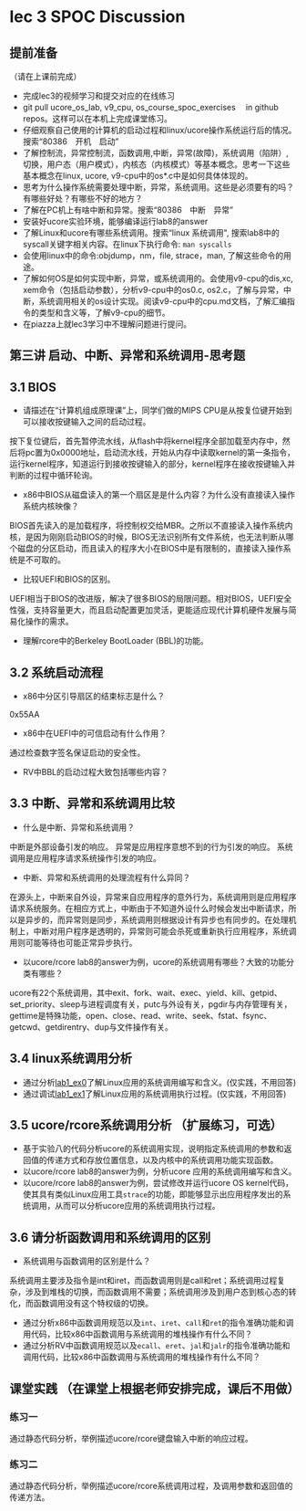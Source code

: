 # lec 3 SPOC Discussion

## **提前准备**
（请在上课前完成）


 - 完成lec3的视频学习和提交对应的在线练习
 - git pull ucore_os_lab, v9_cpu, os_course_spoc_exercises  　in github repos。这样可以在本机上完成课堂练习。
 - 仔细观察自己使用的计算机的启动过程和linux/ucore操作系统运行后的情况。搜索“80386　开机　启动”
 - 了解控制流，异常控制流，函数调用,中断，异常(故障)，系统调用（陷阱）,切换，用户态（用户模式），内核态（内核模式）等基本概念。思考一下这些基本概念在linux, ucore, v9-cpu中的os*.c中是如何具体体现的。
 - 思考为什么操作系统需要处理中断，异常，系统调用。这些是必须要有的吗？有哪些好处？有哪些不好的地方？
 - 了解在PC机上有啥中断和异常。搜索“80386　中断　异常”
 - 安装好ucore实验环境，能够编译运行lab8的answer
 - 了解Linux和ucore有哪些系统调用。搜索“linux 系统调用", 搜索lab8中的syscall关键字相关内容。在linux下执行命令: ```man syscalls```
 - 会使用linux中的命令:objdump，nm，file, strace，man, 了解这些命令的用途。
 - 了解如何OS是如何实现中断，异常，或系统调用的。会使用v9-cpu的dis,xc, xem命令（包括启动参数），分析v9-cpu中的os0.c, os2.c，了解与异常，中断，系统调用相关的os设计实现。阅读v9-cpu中的cpu.md文档，了解汇编指令的类型和含义等，了解v9-cpu的细节。
 - 在piazza上就lec3学习中不理解问题进行提问。

## 第三讲 启动、中断、异常和系统调用-思考题

## 3.1 BIOS
-  请描述在“计算机组成原理课”上，同学们做的MIPS CPU是从按复位键开始到可以接收按键输入之间的启动过程。

按下复位键后，首先暂停流水线，从flash中将kernel程序全部加载至内存中，然后将pc置为0x0000地址，启动流水线，开始从内存中读取kernel的第一条指令，运行kernel程序，知道运行到接收按键输入的部分，kernel程序在接收按键输入并判断的过程中循环轮询。

-  x86中BIOS从磁盘读入的第一个扇区是是什么内容？为什么没有直接读入操作系统内核映像？

BIOS首先读入的是加载程序，将控制权交给MBR。之所以不直接读入操作系统内核，是因为刚刚启动BIOS的时候，BIOS无法识别所有文件系统，也无法判断从哪个磁盘的分区启动，而且读入的程序大小在BIOS中是有限制的，直接读入操作系统是不可取的。

- 比较UEFI和BIOS的区别。

UEFI相当于BIOS的改进版，解决了很多BIOS的局限问题。相对BIOS，UEFI安全性强，支持容量更大，而且启动配置更加灵活，更能适应现代计算机硬件发展与简易化操作的需求。

- 理解rcore中的Berkeley BootLoader (BBL)的功能。

## 3.2 系统启动流程

- x86中分区引导扇区的结束标志是什么？

0x55AA

- x86中在UEFI中的可信启动有什么作用？

通过检查数字签名保证启动的安全性。

- RV中BBL的启动过程大致包括哪些内容？

## 3.3 中断、异常和系统调用比较
- 什么是中断、异常和系统调用？

中断是外部设备引发的响应。
异常是应用程序意想不到的行为引发的响应。
系统调用是应用程序请求系统操作引发的响应。

-  中断、异常和系统调用的处理流程有什么异同？

在源头上，中断来自外设，异常来自应用程序的意外行为，系统调用则是应用程序请求系统服务。在相应方式上，中断由于不知道外设什么时候会发出中断请求，所以是异步的，而异常则是同步，系统调用则根据设计有异步也有同步的。在处理机制上，中断对用户程序是透明的，异常则可能会杀死或重新执行应用程序，系统调用则可能等待也可能正常异步执行。

- 以ucore/rcore lab8的answer为例，ucore的系统调用有哪些？大致的功能分类有哪些？

ucore有22个系统调用，其中exit、fork、wait、exec、yield、kill、getpid、set_priority、sleep与进程调度有关，putc与外设有关，pgdir与内存管理有关，gettime是特殊功能，open、close、read、write、seek、fstat、fsync、getcwd、getdirentry、dup与文件操作有关。

## 3.4 linux系统调用分析
- 通过分析[lab1_ex0](https://github.com/chyyuu/ucore_lab/blob/master/related_info/lab1/lab1-ex0.md)了解Linux应用的系统调用编写和含义。(仅实践，不用回答)
- 通过调试[lab1_ex1](https://github.com/chyyuu/ucore_lab/blob/master/related_info/lab1/lab1-ex1.md)了解Linux应用的系统调用执行过程。(仅实践，不用回答)


## 3.5 ucore/rcore系统调用分析 （扩展练习，可选）
-  基于实验八的代码分析ucore的系统调用实现，说明指定系统调用的参数和返回值的传递方式和存放位置信息，以及内核中的系统调用功能实现函数。
- 以ucore/rcore lab8的answer为例，分析ucore 应用的系统调用编写和含义。
- 以ucore/rcore lab8的answer为例，尝试修改并运行ucore OS kernel代码，使其具有类似Linux应用工具`strace`的功能，即能够显示出应用程序发出的系统调用，从而可以分析ucore应用的系统调用执行过程。

 
## 3.6 请分析函数调用和系统调用的区别
- 系统调用与函数调用的区别是什么？

系统调用主要涉及指令是int和iret，而函数调用则是call和ret；系统调用过程复杂，涉及到堆栈的切换，而函数调用不需要；系统调用涉及到用户态到核心态的转化，而函数调用没有这个特权级的切换。

- 通过分析x86中函数调用规范以及`int`、`iret`、`call`和`ret`的指令准确功能和调用代码，比较x86中函数调用与系统调用的堆栈操作有什么不同？
- 通过分析RV中函数调用规范以及`ecall`、`eret`、`jal`和`jalr`的指令准确功能和调用代码，比较x86中函数调用与系统调用的堆栈操作有什么不同？


## 课堂实践 （在课堂上根据老师安排完成，课后不用做）
### 练习一
通过静态代码分析，举例描述ucore/rcore键盘输入中断的响应过程。

### 练习二
通过静态代码分析，举例描述ucore/rcore系统调用过程，及调用参数和返回值的传递方法。
